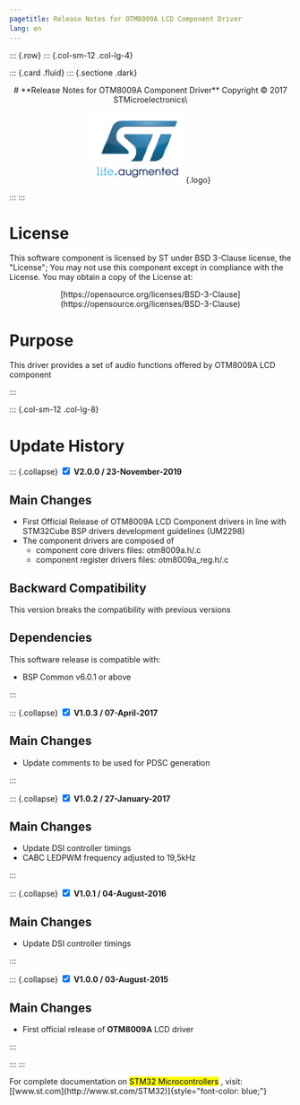```yaml
---
pagetitle: Release Notes for OTM8009A LCD Component Driver
lang: en
---
```

::: {.row}
::: {.col-sm-12 .col-lg-4}

::: {.card .fluid}
::: {.sectione .dark}
<center>
# **Release Notes for OTM8009A Component Driver**
Copyright &copy; 2017 STMicroelectronics\
    
[![ST logo](_htmresc/st_logo.png)](https://www.st.com){.logo}
</center>
:::
:::

# License

This software component is licensed by ST under BSD 3-Clause license, the "License"; You may not use this component except in 
compliance with the License. You may obtain a copy of the License at:
<center>
[https://opensource.org/licenses/BSD-3-Clause](https://opensource.org/licenses/BSD-3-Clause)
</center>

# Purpose

This driver provides a set of audio functions offered by OTM8009A LCD component

:::

::: {.col-sm-12 .col-lg-8}
# Update History


::: {.collapse}
<input type="checkbox" id="collapse-section5" checked aria-hidden="true">
<label for="collapse-section5" aria-hidden="true">__V2.0.0 / 23-November-2019__</label>
<div>			

## Main Changes

-	First Official Release of OTM8009A LCD Component drivers in line with STM32Cube BSP drivers development guidelines (UM2298) 
-	The component drivers are composed of
	-	component core drivers files: otm8009a.h/.c
	-	component register drivers files: otm8009a_reg.h/.c

## Backward Compatibility

This version breaks the compatibility with previous versions

## Dependencies

This software release is compatible with:

-	BSP Common v6.0.1 or above

</div>
:::

::: {.collapse}
<input type="checkbox" id="collapse-section4" checked aria-hidden="true">
<label for="collapse-section4" aria-hidden="true">__V1.0.3 / 07-April-2017__</label>
<div>			

## Main Changes

-	Update comments to be used for PDSC generation 

</div>
:::

::: {.collapse}
<input type="checkbox" id="collapse-section3" checked aria-hidden="true">
<label for="collapse-section3" aria-hidden="true">__V1.0.2 / 27-January-2017__</label>
<div>			

## Main Changes

-	Update DSI controller timings
-	CABC LEDPWM frequency adjusted to 19,5kHz 

</div>
:::

::: {.collapse}
<input type="checkbox" id="collapse-section2" checked aria-hidden="true">
<label for="collapse-section2" aria-hidden="true">__V1.0.1 / 04-August-2016__</label>
<div>			

## Main Changes

-	Update DSI controller timings 

</div>
:::

::: {.collapse}
<input type="checkbox" id="collapse-section1" checked aria-hidden="true">
<label for="collapse-section1" aria-hidden="true">__V1.0.0 / 03-August-2015__</label>
<div>			

## Main Changes

-	First official release of **OTM8009A** LCD driver 

</div>
:::

:::
:::

<footer class="sticky">
For complete documentation on <mark>STM32 Microcontrollers</mark> ,
visit: [[www.st.com](http://www.st.com/STM32)]{style="font-color: blue;"}
</footer>
